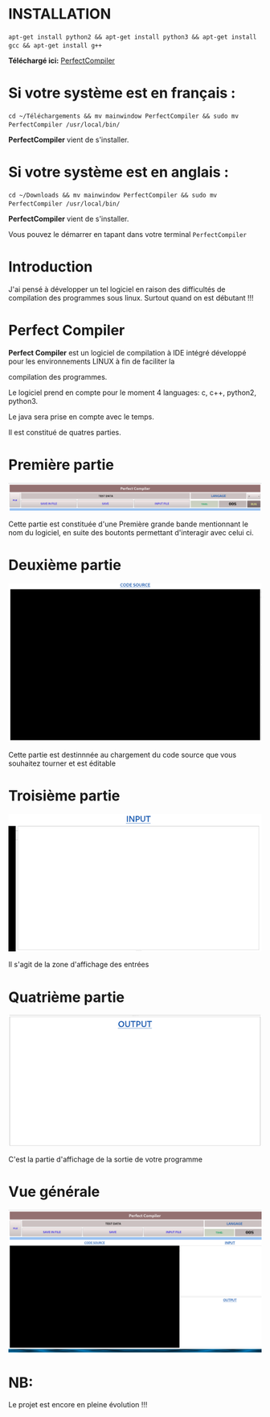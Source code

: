 # INSTALLATION

`apt-get install python2 && apt-get install python3 && apt-get install gcc && apt-get install g++`


**Téléchargé ici:** [PerfectCompiler](https://github.com/parfaittolefo/PerfectCompiler/raw/main/build-mainwindow-Desktop_Qt_5_12_12_GCC_64bit-Debug/mainwindow)

# Si votre système est en français :

`cd ~/Téléchargements && mv mainwindow PerfectCompiler && sudo mv PerfectCompiler /usr/local/bin/`

**PerfectCompiler** vient de s'installer.

# Si votre système est en anglais :

`cd ~/Downloads && mv mainwindow PerfectCompiler && sudo mv PerfectCompiler /usr/local/bin/`

**PerfectCompiler** vient de s'installer.

Vous pouvez le démarrer en tapant dans votre terminal `PerfectCompiler`



# Introduction

J'ai pensé à développer un tel logiciel en raison des difficultés de compilation des programmes sous linux. Surtout quand on est débutant !!!

# Perfect Compiler 

**Perfect Compiler** est un logiciel de compilation à IDE intégré développé pour les environnements LINUX à fin de faciliter la

compilation des programmes.

Le logiciel prend en compte pour le moment 4 languages: c, c++, python2, python3.

Le java sera prise en compte avec le temps.

Il est constitué de quatres parties.

# Première partie

<img src='img/01.png'>

Cette partie est constituée d'une Première grande bande mentionnant le nom du logiciel, en suite des boutonts permettant d'interagir avec celui ci.

# Deuxième partie

<img src='img/2.png'>

Cette partie est destinnnée au chargement du code source que vous souhaitez tourner et est éditable


# Troisième partie

<img src='img/3.png'>

Il s'agit de la zone d'affichage des entrées

# Quatrième partie


<img src='img/4.png'>


C'est la partie d'affichage de la sortie de votre programme 

# Vue générale


<img src='img/05.png'>


# NB:

Le projet est encore en pleine évolution !!!

